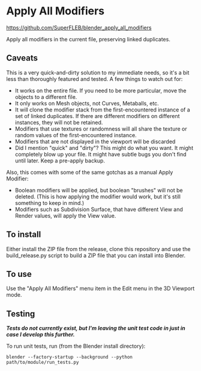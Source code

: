 # Apply All Modifiers

https://github.com/SuperFLEB/blender_apply_all_modifiers

Apply all modifiers in the current file, preserving linked duplicates.

## Caveats

This is a very quick-and-dirty solution to my immediate needs, so it's a bit less
than thoroughly featured and tested. A few things to watch out for:

* It works on the entire file. If you need to be more particular, move the objects to a different file.
* It only works on Mesh objects, not Curves, Metaballs, etc.
* It will clone the modifier stack from the first-encountered instance of a set of linked duplicates. If there are different modifiers on different instances, they will not be retained.
* Modifiers that use textures or randomness will all share the texture or random values of the first-encountered instance.
* Modifiers that are not displayed in the viewport will be discarded
* Did I mention "quick" and "dirty"? This might do what you want. It might completely blow up your file. It might have subtle bugs you don't find until later. Keep a pre-apply backup.

Also, this comes with some of the same gotchas as a manual Apply Modifier:
* Boolean modifiers will be applied, but boolean "brushes" will not be deleted. (This is how applying the modifier would work, but it's still something to keep in mind.)
* Modifiers such as Subdivision Surface, that have different View and Render values, will apply the View value.

## To install

Either install the ZIP file from the release, clone this repository and use the
build_release.py script to build a ZIP file that you can install into Blender.

## To use

Use the "Apply All Modifiers" menu item in the Edit menu in the 3D Viewport mode.

## Testing

***Tests do not currently exist, but I'm leaving the unit test code in just in case I develop this further.***

To run unit tests, run (from the Blender install directory):

```shell
blender --factory-startup --background --python path/to/module/run_tests.py
```
